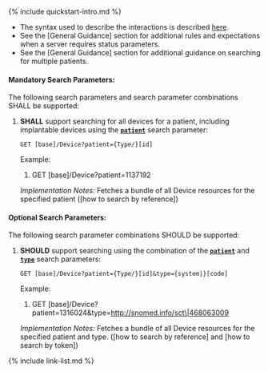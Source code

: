 {% include quickstart-intro.md %}

- The syntax used to describe the interactions is described [here](general-guidance.html#search-syntax).
- See the [General Guidance] section for additional rules and expectations when a server requires status parameters.
- See the [General Guidance] section for additional guidance on searching for multiple patients.

#### Mandatory Search Parameters:

The following search parameters and search parameter combinations SHALL be supported:

1. **SHALL** support searching for all devices for a patient, including implantable devices using the **[`patient`](SearchParameter-us-core-device-patient.html)** search parameter:

    `GET [base]/Device?patient={Type/}[id]`

    Example:
    
      1. GET [base]/Device?patient=1137192

    *Implementation Notes:* Fetches a bundle of all Device resources for the specified patient ([how to search by reference])


#### Optional Search Parameters:

The following search parameter combinations SHOULD be supported:

1. **SHOULD** support searching using the combination of the **[`patient`](SearchParameter-us-core-device-patient.html)** and **[`type`](SearchParameter-us-core-device-type.html)** search parameters:

    `GET [base]/Device?patient={Type/}[id]&type={system|}[code]`

    Example:
    
      1. GET [base]/Device?patient=1316024&amp;type=http://snomed.info/sct\|468063009

    *Implementation Notes:* Fetches a bundle of all Device resources for the specified patient and type.  ([how to search by reference] and [how to search by token])



{% include link-list.md %}